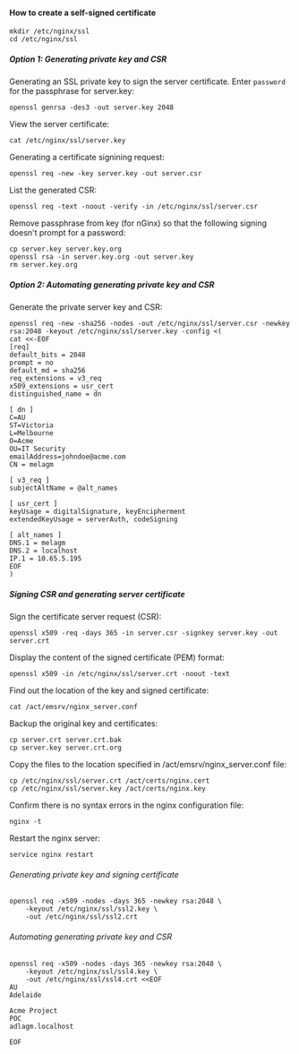 #### How to create a self-signed certificate

```
mkdir /etc/nginx/ssl
cd /etc/nginx/ssl
```

##### Option 1: Generating private key and CSR
Generating an SSL private key to sign the server certificate. Enter `password` for the passphrase for server.key:
```
openssl genrsa -des3 -out server.key 2048
```

View the server certificate:
```
cat /etc/nginx/ssl/server.key
```

Generating a certificate signining request:
```
openssl req -new -key server.key -out server.csr
```

List the generated CSR:
```
openssl req -text -noout -verify -in /etc/nginx/ssl/server.csr
```

Remove passphrase from key (for nGinx) so that the following signing doesn't prompt for a password:
```
cp server.key server.key.org
openssl rsa -in server.key.org -out server.key
rm server.key.org
```

##### Option 2: Automating generating private key and CSR

Generate the private server key and CSR:
```
openssl req -new -sha256 -nodes -out /etc/nginx/ssl/server.csr -newkey rsa:2048 -keyout /etc/nginx/ssl/server.key -config <(
cat <<-EOF
[req]
default_bits = 2048
prompt = no
default_md = sha256
req_extensions = v3_req
x509_extensions = usr_cert
distinguished_name = dn
 
[ dn ]
C=AU
ST=Victoria
L=Melbourne
O=Acme
OU=IT Security
emailAddress=johndoe@acme.com
CN = melagm
 
[ v3_req ]
subjectAltName = @alt_names

[ usr_cert ]
keyUsage = digitalSignature, keyEncipherment
extendedKeyUsage = serverAuth, codeSigning

[ alt_names ]
DNS.1 = melagm
DNS.2 = localhost
IP.1 = 10.65.5.195
EOF
)
```

##### Signing CSR and generating server certificate

Sign the certificate server request (CSR):
```
openssl x509 -req -days 365 -in server.csr -signkey server.key -out server.crt
```

Display the content of the signed certificate (PEM) format:
```
openssl x509 -in /etc/nginx/ssl/server.crt -noout -text
```

Find out the location of the key and signed certificate:
```
cat /act/emsrv/nginx_server.conf
```

Backup the original key and certificates:
```
cp server.crt server.crt.bak
cp server.key server.crt.org
```

Copy the files to the location specified in /act/emsrv/nginx_server.conf file:
```
cp /etc/nginx/ssl/server.crt /act/certs/nginx.cert
cp /etc/nginx/ssl/server.key /act/certs/nginx.key
```

Confirm there is no syntax errors in the nginx configuration file:
```
nginx -t
```

Restart the nginx server:
```
service nginx restart
```

###### Generating private key and signing certificate
```
openssl req -x509 -nodes -days 365 -newkey rsa:2048 \
    -keyout /etc/nginx/ssl/ssl2.key \
    -out /etc/nginx/ssl/ssl2.crt
```

###### Automating generating private key and CSR
```
openssl req -x509 -nodes -days 365 -newkey rsa:2048 \
    -keyout /etc/nginx/ssl/ssl4.key \
    -out /etc/nginx/ssl/ssl4.crt <<EOF
AU
Adelaide

Acme Project
POC
adlagm.localhost

EOF
```
